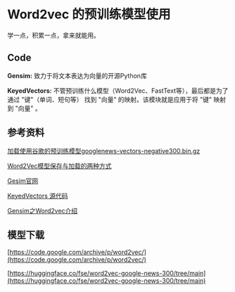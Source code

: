 # Word2vec 的预训练模型使用

学一点，积累一点，拿来就能用。

## Code

**Gensim:** 致力于将文本表达为向量的开源Python库

**KeyedVectors:** 不管预训练什么模型（Word2Vec、FastText等），最后都是为了通过 "键"（单词、短句等） 找到 "向量" 的映射。该模块就是应用于将 "键" 映射到 "向量" 。

## 参考资料

[加载使用谷歌的预训练模型googlenews-vectors-negative300.bin.gz](https://blog.csdn.net/fgg1234567890/article/details/112974650)

[Word2Vec模型保存与加载的两种方式](https://www.jianshu.com/p/8d03e3c5b9ec)

[Gesim官网](https://radimrehurek.com/gensim/intro.html)

[KeyedVectors 源代码](https://github.com/piskvorky/gensim/blob/develop/gensim/models/keyedvectors.py)

[Gensim之Word2vec介绍](https://blog.csdn.net/qq_27586341/article/details/90025288)

## 模型下载

[https://code.google.com/archive/p/word2vec/](https://code.google.com/archive/p/word2vec/)

[https://huggingface.co/fse/word2vec-google-news-300/tree/main](https://huggingface.co/fse/word2vec-google-news-300/tree/main)
